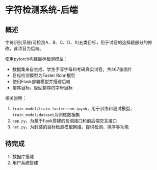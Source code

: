 # 字符检测系统-后端



## 概述

字符识别系统(可检测A、B、C、D、X)五类目标，用于试卷的选择题部分的修改，此项目为后端。

使用pytorch构建目标检测模型：

- 数据集来自生成、学生手写字母和考研真实试卷，共467张图片
- 目标检测模型为Faster Rcnn模型
- 使用Flask部署模型并搭建后端
- 排序目标，返回排序的字母目标



相关说明：

1. `train_model/train_fasterrcnn.ipynb`，用于训练和测试模型，`train_model/dataset`为训练数据集
2. `app.py`，为基于flask搭建的检测接口和前后端交互接口
3. `net.py`，为封装的目标检测模型网络，提供检测、排序等功能



## 待完成

1. 数据库搭建
2. 用户系统搭建

